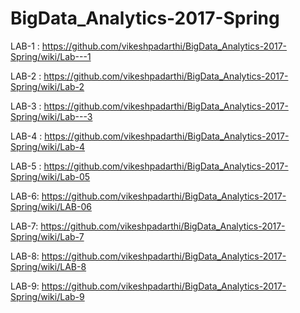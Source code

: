 # BigData_Analytics-2017-Spring

LAB-1 : https://github.com/vikeshpadarthi/BigData_Analytics-2017-Spring/wiki/Lab---1

LAB-2 : https://github.com/vikeshpadarthi/BigData_Analytics-2017-Spring/wiki/Lab-2

LAB-3 : https://github.com/vikeshpadarthi/BigData_Analytics-2017-Spring/wiki/Lab---3

LAB-4 : https://github.com/vikeshpadarthi/BigData_Analytics-2017-Spring/wiki/Lab-4

LAB-5 : https://github.com/vikeshpadarthi/BigData_Analytics-2017-Spring/wiki/Lab-05

LAB-6: https://github.com/vikeshpadarthi/BigData_Analytics-2017-Spring/wiki/LAB-06

LAB-7:  https://github.com/vikeshpadarthi/BigData_Analytics-2017-Spring/wiki/Lab-7

LAB-8: https://github.com/vikeshpadarthi/BigData_Analytics-2017-Spring/wiki/LAB-8

LAB-9: https://github.com/vikeshpadarthi/BigData_Analytics-2017-Spring/wiki/Lab-9
